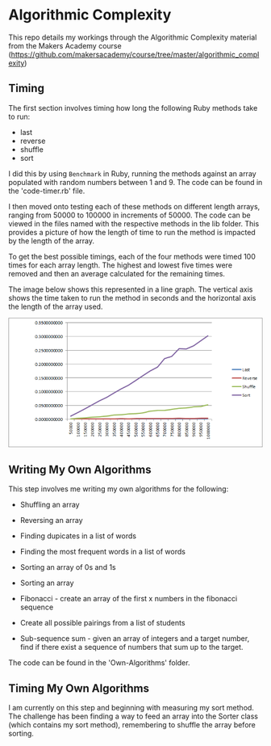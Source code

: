 # Algorithmic Complexity

This repo details my workings through the Algorithmic Complexity material from the Makers Academy course (https://github.com/makersacademy/course/tree/master/algorithmic_complexity)

## Timing

The first section involves timing how long the following Ruby methods take to run:

- last
- reverse
- shuffle
- sort

I did this by using ```Benchmark``` in Ruby, running the methods against an array populated with random numbers between 1 and 9. The code can be found in the 'code-timer.rb' file.

I then moved onto testing each of these methods on different length arrays, ranging from 50000 to 100000 in increments of 50000. The code can be viewed in the files named with the respective methods in the lib folder. This provides a picture of how the length of time to run the method is impacted by the length of the array.

To get the best possible timings, each of the four methods were timed 100 times for each array length. The highest and lowest five times were removed and then an average calculated for the remaining times.

The image below shows this represented in a line graph. The vertical axis shows the time taken to run the method in seconds and the horizontal axis the length of the array used.

![](Timings.png)

## Writing My Own Algorithms

This step involves me writing my own algorithms for the following:

- Shuffling an array

- Reversing an array

- Finding dupicates in a list of words

- Finding the most frequent words in a list of words

- Sorting an array of 0s and 1s

- Sorting an array

- Fibonacci - create an array of the first x numbers in the fibonacci sequence

- Create all possible pairings from a list of students

- Sub-sequence sum - given an array of integers and a target number, find if there exist a sequence of numbers that sum up to the target.

The code can be found in the 'Own-Algorithms' folder.

## Timing My Own Algorithms

I am currently on this step and beginning with measuring my sort method. The challenge has been finding a way to feed an array  into the Sorter class (which contains my sort method), remembering to shuffle the array before sorting.
